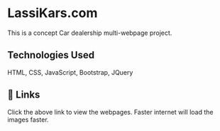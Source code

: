 
# LassiKars.com

This is a concept Car dealership multi-webpage project.




## Technologies Used

HTML,
CSS,
JavaScript,
Bootstrap,
JQuery




## 🔗 Links


Click the above link to view the webpages.
Faster internet will load the images faster.




